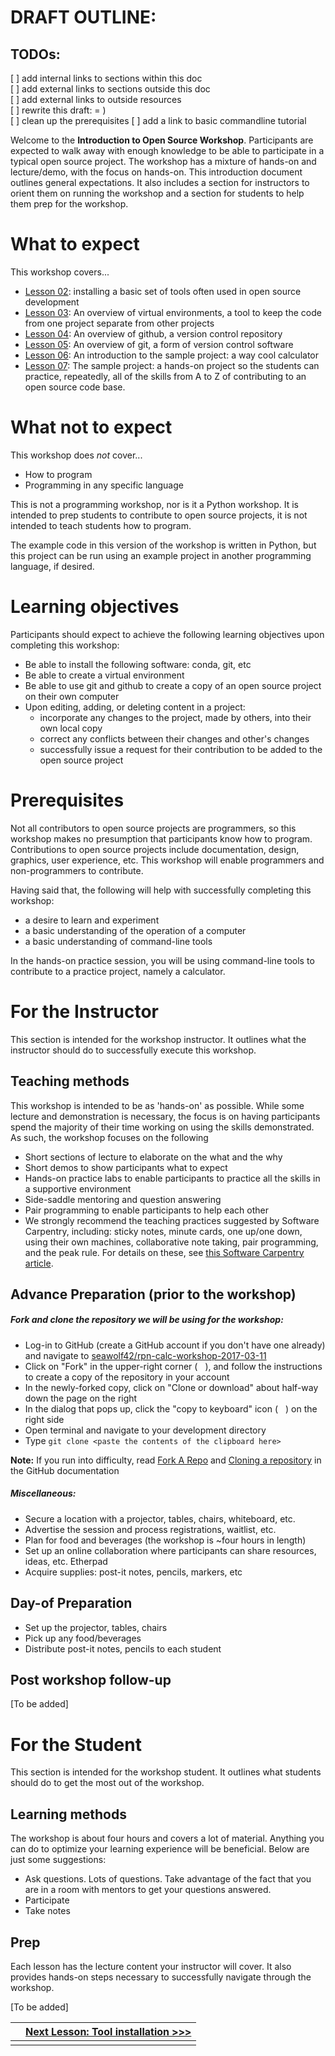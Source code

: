 # DRAFT OUTLINE:

## TODOs:

[ ] add internal links to sections within this doc  
[ ] add external links to sections outside this doc  
[ ] add external links to outside resources  
[ ] rewrite this draft: = )  
[ ] clean up the prerequisites 
[ ] add a link to basic commandline tutorial   

Welcome to the **Introduction to Open Source Workshop**. Participants are expected to walk away with enough knowledge to be able to participate in a typical open source project. The workshop has a mixture of hands-on and lecture/demo, with the focus on hands-on. This introduction document outlines general expectations. It also includes a section for instructors to orient them on running the workshop and a section for students to help them prep for the workshop.

# What to expect

This workshop covers...

* [Lesson 02](./lesson_02_tool_installation.md): installing a basic set of tools often used in open source development
* [Lesson 03](./lesson_03_venv_overview.md): An overview of virtual environments, a tool to keep the code from one project separate from other projects
* [Lesson 04](./lesson_04_github_overview.md): An overview of github, a version control repository
* [Lesson 05](./lesson_05_git_overview.md): An overview of git, a form of version control software
* [Lesson 06](./lesson_06_intro_to_the_project.md): An introduction to the sample project: a way cool calculator
* [Lesson 07](./lesson_07_project_hands_on.md): The sample project: a hands-on project so the students can practice, repeatedly, all of the skills from A to Z of contributing to an open source code base.

# What not to expect
This workshop does *not* cover...

* How to program
* Programming in any specific language

This is not a programming workshop, nor is it a Python workshop. It is intended to prep students to contribute to open source projects, it is not intended to teach students how to program.

The example code in this version of the workshop is written in Python, but this project can be run using an example project in another programming language, if desired. 

# Learning objectives

Participants should expect to achieve the following learning objectives upon completing this workshop:

* Be able to install the following software: conda, git, etc
* Be able to create a virtual environment
* Be able to use git and github to create a copy of an open source project on their own computer
* Upon editing, adding, or deleting content in a project:
  * incorporate any changes to the project, made by others, into their own local copy
  * correct any conflicts between their changes and other's changes
  * successfully issue a request for their contribution to be added to the open source project

# Prerequisites

Not all contributors to open source projects are programmers, so this workshop makes no presumption that participants know how to program. Contributions to open source projects include documentation, design, graphics, user experience, etc. This workshop will enable programmers and non-programmers to contribute. 

Having said that, the following will help with successfully completing this workshop:

* a desire to learn and experiment
* a basic understanding of the operation of a computer
* a basic understanding of command-line tools 

In the hands-on practice session, you will be using command-line tools to contribute to a practice project, namely a calculator. 

# For the Instructor

This section is intended for the workshop instructor. It outlines what the instructor should do to successfully execute this workshop.

## Teaching methods

This workshop is intended to be as 'hands-on' as possible. While some lecture and demonstration is necessary, the focus is on having participants spend the majority of their time working on using the skills demonstrated. As such, the workshop focuses on the following

* Short sections of lecture to elaborate on the what and the why
* Short demos to show participants what to expect
* Hands-on practice labs to enable participants to practice all the skills in a supportive environment
* Side-saddle mentoring and question answering
* Pair programming to enable participants to help each other
* We strongly recommend the teaching practices suggested by Software Carpentry, including: sticky notes, minute cards, one up/one down, using their own machines, collaborative note taking, pair programming, and the peak rule. For details on these, see [this Software Carpentry article](https://swcarpentry.github.io/instructor-training/15-practices/).

## Advance Preparation (prior to the workshop)

##### Fork and clone the repository we will be using for the workshop:

* Log-in to GitHub (create a GitHub account if you don't have one already) and navigate to [seawolf42/rpn-calc-workshop-2017-03-11](https://github.com/seawolf42/rpn-calc-workshop-2017-03-11)
* Click on "Fork" in the upper-right corner (<img src="http://timhettler.github.io/sassconf-2015/slides/assets/svg/fork.svg" width=12>), and follow the instructions to create a copy of the repository in your account
* In the newly-forked copy, click on "Clone or download" about half-way down the page on the right
* In the dialog that pops up, click the "copy to keyboard" icon (<img src="https://clipboardjs.com/assets/images/clippy.svg" width=12>) on the right side
* Open terminal and navigate to your development directory
* Type `git clone <paste the contents of the clipboard here>`

**Note:** If you run into difficulty, read [Fork A Repo](https://help.github.com/articles/fork-a-repo/) and [Cloning a repository](https://help.github.com/articles/cloning-a-repository/) in the GitHub documentation

##### Miscellaneous:

* Secure a location with a projector, tables, chairs, whiteboard, etc.
* Advertise the session and process registrations, waitlist, etc.
* Plan for food and beverages (the workshop is ~four hours in length)
* Set up an online collaboration where participants can share resources, ideas, etc. Etherpad
* Acquire supplies: post-it notes, pencils, markers, etc

## Day-of Preparation

* Set up the projector, tables, chairs
* Pick up any food/beverages
* Distribute post-it notes, pencils to each student


## Post workshop follow-up
[To be added]

# For the Student

This section is intended for the workshop student. It outlines what students should do to get the most out of the workshop.

## Learning methods
The workshop is about four hours and covers a lot of material. Anything you can do to optimize your learning experience will be beneficial. Below are just some suggestions:

* Ask questions. Lots of questions. Take advantage of the fact that you are in a room with mentors to get your questions answered. 
* Participate
* Take notes

## Prep
Each lesson has the lecture content your instructor will cover. It also provides hands-on steps necessary to successfully navigate through the workshop.

[To be added]

||[Next Lesson: Tool installation >>>](./lesson_02_tool_installation.md)|
|:--|--:|
|||
